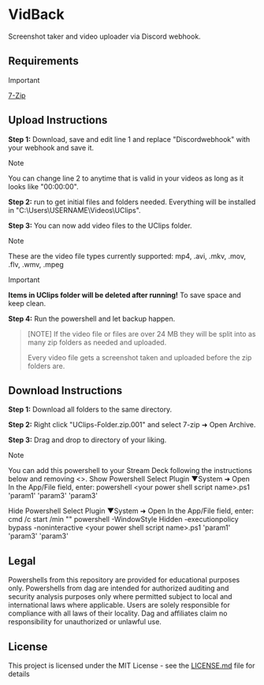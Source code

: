 # VidBack
Screenshot taker and video uploader via Discord webhook. 

## Requirements
>[!IMPORTANT]
>[7-Zip](https://www.7-zip.org/download.html)

## Upload Instructions

**Step 1:** Download, save and edit line 1 and replace "Discordwebhook" with your webhook and save it. 

>[!NOTE]
>You can change line 2 to anytime that is valid in your videos as long as it looks like "00:00:00". 

**Step 2:** run to get initial files and folders needed. Everything will be installed in "C:\Users\USERNAME\Videos\UClips".

**Step 3:** You can now add video files to the UClips folder.

>[!NOTE]
> These are the video file types currently supported: mp4, .avi, .mkv, .mov, .flv, .wmv, .mpeg

>[!IMPORTANT]
>**Items in UClips folder will be deleted after running!** To save space and keep clean. 

**Step 4:** Run the powershell and let backup happen. 
>[NOTE]
>If the video file or files are over 24 MB they will be split into as many zip folders as needed and uploaded.
>
>Every video file gets a screenshot taken and uploaded before the zip folders are. 

## Download Instructions

**Step 1:** Download all folders to the same directory. 

**Step 2:** Right click "UClips-Folder.zip.001" and select 7-zip ➜ Open Archive.

**Step 3:** Drag and drop to directory of your liking.

>[!NOTE]
>You can add this powershell to your Stream Deck following the instructions below and removing <>.
>Show Powershell
>Select Plugin ▼System ➜ Open
>In the App/File field, enter:
>powershell <path to your script>\<your power shell script name>.ps1 'param1' 'param3' 'param3'
>
>Hide Powershell
>Select Plugin ▼System ➜ Open
In the App/File field, enter:
>cmd /c start /min "" powershell -WindowStyle Hidden -executionpolicy bypass -noninteractive <path to your powershell script>\<your power shell script name>.ps1 'param1' 'param3' 'param3'

## Legal
Powershells from this repository are provided for educational purposes only. Powershells from dag are intended for authorized auditing and security analysis purposes only where permitted subject to local and international laws where applicable. Users are solely responsible for compliance with all laws of their locality. Dag and affiliates claim no responsibility for unauthorized or unlawful use.

## License
This project is licensed under the MIT License - see the [LICENSE.md](LICENSE.md) file for details

